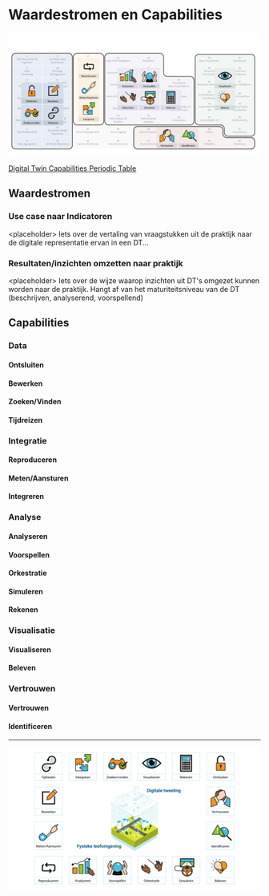 # Waardestromen en Capabilities

<img src="./respec/media/capabilities.png" alt="DT Capabilities op basis van Digital Twin Consortium Periodic Table" width="900">

[Digital Twin Capabilities Periodic Table](https://www.digitaltwinconsortium.org/initiatives/capabilities-periodic-table)

## Waardestromen

### Use case naar Indicatoren

\<placeholder\> Iets over de vertaling van vraagstukken uit de praktijk naar de digitale representatie ervan in een DT...

### Resultaten/inzichten omzetten naar praktijk

\<placeholder\> Iets over de wijze waarop inzichten uit DT's omgezet kunnen worden naar de praktijk. Hangt af van het maturiteitsniveau van de DT (beschrijven, analyserend, voorspellend)

## Capabilities

### Data

#### Ontsluiten

#### Bewerken

#### Zoeken/Vinden

#### Tijdreizen

### Integratie

#### Reproduceren

#### Meten/Aansturen

#### Integreren

### Analyse

#### Analyseren

#### Voorspellen

#### Orkestratie

#### Simuleren

#### Rekenen

### Visualisatie

#### Visualiseren

#### Beleven

### Vertrouwen

#### Vertrouwen

#### Identificeren



---


<img src="./respec/media/DT_Capabilities.png" alt="DT Capabilities" width="900">

